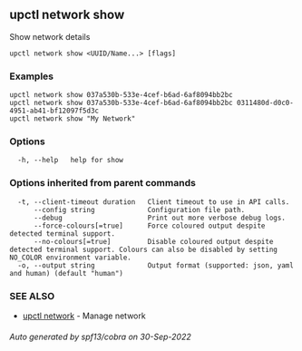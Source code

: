 ## upctl network show

Show network details

```
upctl network show <UUID/Name...> [flags]
```

### Examples

```
upctl network show 037a530b-533e-4cef-b6ad-6af8094bb2bc
upctl network show 037a530b-533e-4cef-b6ad-6af8094bb2bc 0311480d-d0c0-4951-ab41-bf12097f5d3c
upctl network show "My Network"
```

### Options

```
  -h, --help   help for show
```

### Options inherited from parent commands

```
  -t, --client-timeout duration   Client timeout to use in API calls.
      --config string             Configuration file path.
      --debug                     Print out more verbose debug logs.
      --force-colours[=true]      Force coloured output despite detected terminal support.
      --no-colours[=true]         Disable coloured output despite detected terminal support. Colours can also be disabled by setting NO_COLOR environment variable.
  -o, --output string             Output format (supported: json, yaml and human) (default "human")
```

### SEE ALSO

* [upctl network](upctl_network.md)	 - Manage network

###### Auto generated by spf13/cobra on 30-Sep-2022
